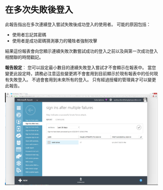 <properties
    pageTitle="在多次失敗後登入"
    description="指出在多次連續登入嘗試失敗後成功登入的使用者的報告。"
    services="active-directory"
    documentationCenter=""
    authors="SSalahAhmed"
    manager="gchander"
    editor=""/>

<tags
    ms.service="active-directory"
    ms.workload="identity"
    ms.tgt_pltfrm="na"
    ms.devlang="na"
    ms.topic="article"
    ms.date="08/17/2015"
    ms.author="saah;kenhoff"/>

# 在多次失敗後登入
此報告指出在多次連續登入嘗試失敗後成功登入的使用者。 可能的原因包括： <ul><li>使用者忘記其密碼</li><li>使用者是成功密碼猜測暴力的犧牲者強制攻擊</li></ul><p>結果這份報表會向您顯示連續失敗次數嘗試成功的登入之前以及與第一次成功登入相關聯的時間戳記。</p><p><b>報告設定</b>︰ 您可以設定最小數目的連續失敗登入嘗試才不會顯示在報表中。 當您變更此設定時，請務必注意這些變更將不會套用到目前顯示於現有報表中的任何現有失敗登入。 不過會套用到未來所有的登入。 只有經過授權的管理員才可以變更此報告。


![在多次失敗後登入](./media/active-directory-reporting-sign-ins-after-multiple-failures/signInsAfterMultipleFailures.PNG)


